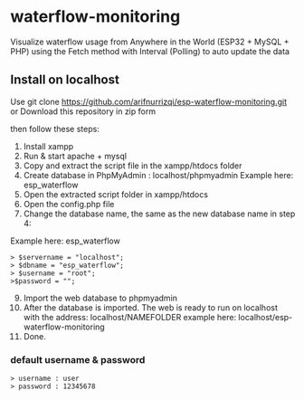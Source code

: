 # waterflow-monitoring
Visualize waterflow usage from Anywhere in the World (ESP32 + MySQL + PHP)
using the Fetch method with Interval (Polling) to auto update the data

## Install on localhost
Use git clone https://github.com/arifnurrizqi/esp-waterflow-monitoring.git or Download this repository in zip form

then follow these steps:
1. Install xampp
2. Run & start apache + mysql
3. Copy and extract the script file in the xampp/htdocs folder
4. Create database in PhpMyAdmin : localhost/phpmyadmin
Example here: esp_waterflow
5. Open the extracted script folder in xampp/htdocs
6. Open the config.php file
8. Change the database name, the same as the new database name in step 4:

Example here: esp_waterflow
```
> $servername = "localhost";
> $dbname = "esp_waterflow";
> $username = "root";
>$password = "";
```

9. Import the web database to phpmyadmin
10. After the database is imported. The web is ready to run on localhost with the address: localhost/NAMEFOLDER
example here: localhost/esp-waterflow-monitoring
11. Done.

### default username & password
```
> username : user
> password : 12345678
```
